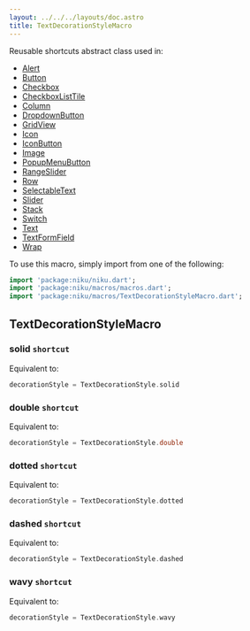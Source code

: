 ```yaml
---
layout: ../../../layouts/doc.astro
title: TextDecorationStyleMacro
---
```

Reusable shortcuts abstract class used in:
- [Alert](/docs/widgets/alert)
- [Button](/docs/widgets/button)
- [Checkbox](/docs/widgets/checkbox)
- [CheckboxListTile](/docs/widgets/checkboxListTile)
- [Column](/docs/widgets/column)
- [DropdownButton](/docs/widgets/dropdownButton)
- [GridView](/docs/widgets/gridView)
- [Icon](/docs/widgets/icon)
- [IconButton](/docs/widgets/iconButton)
- [Image](/docs/widgets/image)
- [PopupMenuButton](/docs/widgets/popupMenuButton)
- [RangeSlider](/docs/widgets/rangeSlider)
- [Row](/docs/widgets/row)
- [SelectableText](/docs/widgets/selectableText)
- [Slider](/docs/widgets/slider)
- [Stack](/docs/widgets/stack)
- [Switch](/docs/widgets/switch)
- [Text](/docs/widgets/text)
- [TextFormField](/docs/widgets/textFormField)
- [Wrap](/docs/widgets/wrap)


To use this macro, simply import from one of the following:
```dart
import 'package:niku/niku.dart';
import 'package:niku/macros/macros.dart';
import 'package:niku/macros/TextDecorationStyleMacro.dart';
```
## TextDecorationStyleMacro

### solid `shortcut`

Equivalent to:
```dart
decorationStyle = TextDecorationStyle.solid
```

### double `shortcut`

Equivalent to:
```dart
decorationStyle = TextDecorationStyle.double
```

### dotted `shortcut`

Equivalent to:
```dart
decorationStyle = TextDecorationStyle.dotted
```

### dashed `shortcut`

Equivalent to:
```dart
decorationStyle = TextDecorationStyle.dashed
```

### wavy `shortcut`

Equivalent to:
```dart
decorationStyle = TextDecorationStyle.wavy
```

